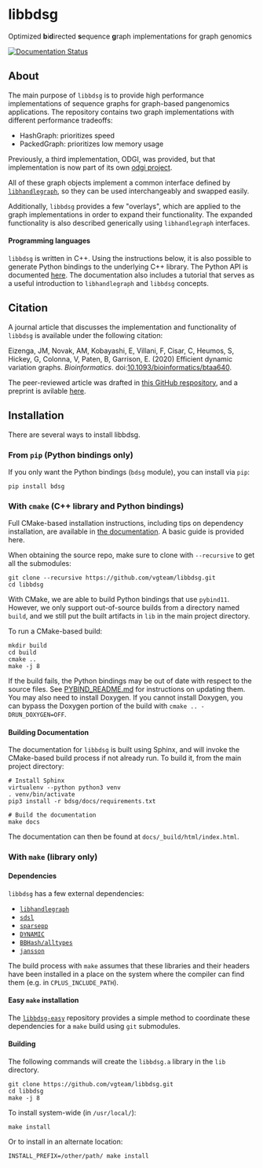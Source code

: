 # libbdsg

Optimized **b**i**d**irected **s**equence **g**raph implementations for graph genomics

[![Documentation Status](https://readthedocs.org/projects/bdsg/badge/?version=master)](https://bdsg.readthedocs.io/en/master/?badge=master)

## About

The main purpose of `libbdsg` is to provide high performance implementations of sequence graphs for graph-based pangenomics applications. The repository contains two graph implementations with different performance tradeoffs:

- HashGraph: prioritizes speed
- PackedGraph: prioritizes low memory usage

Previously, a third implementation, ODGI, was provided, but that implementation is now part of its own [odgi project](https://github.com/pangenome/odgi#odgi).

All of these graph objects implement a common interface defined by [`libhandlegraph`](https://github.com/vgteam/libhandlegraph), so they can be used interchangeably and swapped easily.

Additionally, `libbdsg` provides a few "overlays", which are applied to the graph implementations in order to expand their functionality. The expanded functionality is also described generically using `libhandlegraph` interfaces.

#### Programming languages

`libbdsg` is written in C++. Using the instructions below, it is also possible to generate Python bindings to the underlying C++ library. The Python API is documented [here](https://bdsg.readthedocs.io/). The documentation also includes a tutorial that serves as a useful introduction to `libhandlegraph` and `libbdsg` concepts.

## Citation

A journal article that discusses the implementation and functionality of `libbdsg` is available under the following citation:

Eizenga, JM, Novak, AM, Kobayashi, E, Villani, F, Cisar, C, Heumos, S, Hickey, G, Colonna, V, Paten, B, Garrison, E. (2020) Efficient dynamic variation graphs. _Bioinformatics_. doi:[10.1093/bioinformatics/btaa640](https://doi.org/10.1093/bioinformatics/btaa640).

The peer-reviewed article was drafted in [this GitHub respository](https://github.com/vgteam/handlegraph-paper), and a preprint is avilable [here](https://doi.org/10.1101/2020.04.23.056317).

## Installation

There are several ways to install libbdsg.

### From `pip` (Python bindings only)

If you only want the Python bindings (`bdsg` module), you can install via `pip`:

```
pip install bdsg
```

### With `cmake` (C++ library and Python bindings)

Full CMake-based installation instructions, including tips on dependency installation, are available in [the documentation](https://bdsg.readthedocs.io/en/master/rst/install.html). A basic guide is provided here.

When obtaining the source repo, make sure to clone with `--recursive` to get all the submodules:

```
git clone --recursive https://github.com/vgteam/libbdsg.git
cd libbdsg
```

With CMake, we are able to build Python bindings that use `pybind11`. However, we only support out-of-source builds from a directory named `build`, and we still put the built artifacts in `lib` in the main project directory.

To run a CMake-based build:
```
mkdir build
cd build
cmake ..
make -j 8
```

If the build fails, the Python bindings may be out of date with respect to the source files. See [PYBIND_README.md](PYBIND_README.md) for instructions on updating them. You may also need to install Doxygen. If you cannot install Doxygen, you can bypass the Doxygen portion of the build with `cmake .. -DRUN_DOXYGEN=OFF`.


#### Building Documentation

The documentation for `libbdsg` is built using Sphinx, and will invoke the CMake-based build process if not already run. To build it, from the main project directory:

```
# Install Sphinx
virtualenv --python python3 venv
. venv/bin/activate
pip3 install -r bdsg/docs/requirements.txt

# Build the documentation
make docs
```

The documentation can then be found at `docs/_build/html/index.html`.

### With `make` (library only)

#### Dependencies

`libbdsg` has a few external dependencies:

- [`libhandlegraph`](https://github.com/vgteam/libhandlegraph)
- [`sdsl`](https://github.com/simongog/sdsl-lite)
- [`sparsepp`](https://github.com/greg7mdp/sparsepp)
- [`DYNAMIC`](https://github.com/xxsds/DYNAMIC)
- [`BBHash/alltypes`](https://github.com/rizkg/BBHash/tree/alltypes) 
- [`jansson`](https://github.com/akheron/jansson)

The build process with `make` assumes that these libraries and their headers have been installed in a place on the system where the compiler can find them (e.g. in `CPLUS_INCLUDE_PATH`).

#### Easy `make` installation

The [`libbdsg-easy`](https://github.com/vgteam/libbdsg-easy) repository provides a simple method to coordinate these dependencies for a `make` build using `git` submodules.

#### Building

The following commands will create the `libbdsg.a` library in the `lib` directory. 

```
git clone https://github.com/vgteam/libbdsg.git
cd libbdsg
make -j 8
```

To install system-wide (in `/usr/local/`):

```
make install
```

Or to install in an alternate location:

```
INSTALL_PREFIX=/other/path/ make install
```

